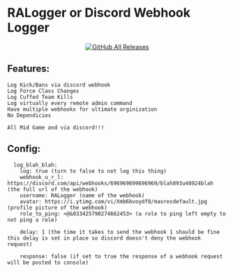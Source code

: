# RALogger or Discord Webhook Logger
<p align="center">
  <a href="https://github.com/SplatTab/RALogger/releases/"><img src="https://img.shields.io/github/downloads/SplatTab/ralogger/total.svg" alt="GitHub All Releases"/></a>
</p>

## Features:
```
Log Kick/Bans via discord webhook
Log Force Class Changes
Log Cuffed Team Kills
Log virtually every remote admin command
Have multiple webhooks for ultimate orginization
No Dependicies

All Mid Game and via discord!!!
```

## Config:
```
  log_blah_blah:
    log: true (turn to false to not log this thing)
    webhook_u_r_l: https://discord.com/api/webhooks/696969699696969/blah893u48924blah (the full url of the webhook)
    username: RALogger (name of the webhook)
    avatar: https://i.ytimg.com/vi/Xmb6bvoydf8/maxresdefault.jpg (profile picture of the webhook)
    role_to_ping: <@&933425790274662453> (a role to ping left empty to not ping a role)
    
    delay: 1 (the time it takes to send the webhook 1 should be fine this delay is set in place so discord doesn't deny the webhook request)
    
    response: false (if set to true the response of a webhook request will be posted to console)
```
